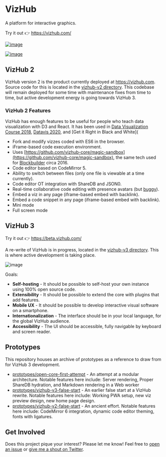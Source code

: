 # VizHub

A platform for interactive graphics.

Try it out 👉 https://vizhub.com/

[![image](https://user-images.githubusercontent.com/68416/146487297-256c5aca-eb67-43a8-8eff-dc68218f914d.png)](https://vizhub.com/)

[![image](https://user-images.githubusercontent.com/68416/145478956-cffca1c5-5c28-4bb4-8def-134329aa0975.png)](https://vizhub.com/curran/ad3f8d0a56cb4293864154a7c62719d4?edit=files&file=index.js)

## VizHub 2

VizHub version 2 is the product currently deployed at https://vizhub.com. Source code for this is located in the [vizhub-v2 directory](https://github.com/vizhub-core/vizhub/tree/main/vizhub-v2). This codebase will remain deployed for some time with maintenance fixes from time to time, but active development energy is going towards VizHub 3.

### VizHub 2 Features

VizHub has enough features to be useful for people who teach data visualization with D3 and React. It has been used in [Data Visualization Course 2018](https://curran.github.io/dataviz-course-2018/), [Datavis 2020](https://datavis.tech/datavis-2020/), and [Get it Right in Black and White](

 * Fork and modify vizzes coded with ES6 in the browser.
 * iFrame-based code execution environment.
 * Uses [https://github.com/vizhub-core/magic-sandbox](https://github.com/vizhub-core/magic-sandbox), the same tech used for [Blockbuilder](http://blockbuilder.org/) circa 2016.
 * Code editor based on CodeMirror 5.
 * Ability to switch between files (only one file is viewable at a time currently).
 * Code editor OT integration with ShareDB and JSON0.
 * Real-time collaborative code editing with presence avatars (but [buggy](https://github.com/vizhub-core/vizhub/blob/main/vizhub-v2/packages/json0-with-presence/index.js#L8)).
 * Embed a viz in any page (iframe-based embed with backlink).
 * Embed a code snippet in any page (iframe-based embed with backlink).
 * Mini mode
 * Full screen mode

## VizHub 3

Try it out 👉 https://beta.vizhub.com/

A re-write of VizHub is in progress, located in the [vizhub-v3 directory](https://github.com/vizhub-core/vizhub/tree/main/vizhub-v3). This is where active development is taking place.

![image](https://user-images.githubusercontent.com/68416/144443632-db541593-580d-4a29-8eb3-4a106d003d06.png)

Goals:

- **Self-hosting** - It should be possible to self-host your own instance using 100% open source code.
- **Extensibility** - It should be possible to extend the core with plugins that add features.
- **Mobile UX** - It should be possible to develop interactive visual software on a smartphone.
- **Internationalization** - The interface should be in your local language, for the global VizHub audience.
- **Accessibility** - The UI should be accessible, fully navigable by keyboard and screen reader.

## Prototypes

This repository houses an archive of prototypes as a reference to draw from for VizHub 3 development.

 * [prototypes/open-core-first-attempt](https://github.com/vizhub-open-core/vizhub/tree/main/prototypes/open-core-first-attempt) - An attempt at a modular architecture. Notable features here include: Server rendering, Proper ShareDB hydration, and Markdown rendering in a Web worker
 * [prototypes/vizhub-v3-false-start](https://github.com/vizhub-open-core/vizhub/tree/main/prototypes/vizhub-v3-false-start) - An earlier false start at a VizHub rewrite. Notable features here include: Working PWA setup, new viz preview design, new home page design.
 * [prototypes/vizhub-v2-false-start](https://github.com/vizhub-open-core/vizhub/tree/main/prototypes/vizhub-v2-false-start) - An ancient effort. Notable features here include: CodeMirror 6 integration, dynamic code editor theming, fonts with ligatures.

## Get Involved
Does this project pique your interest? Please let me know! Feel free to [open an issue](https://github.com/vizhub-open-core/vizhub-ui/issues) or [give me a shout on Twitter](https://twitter.com/currankelleher).
